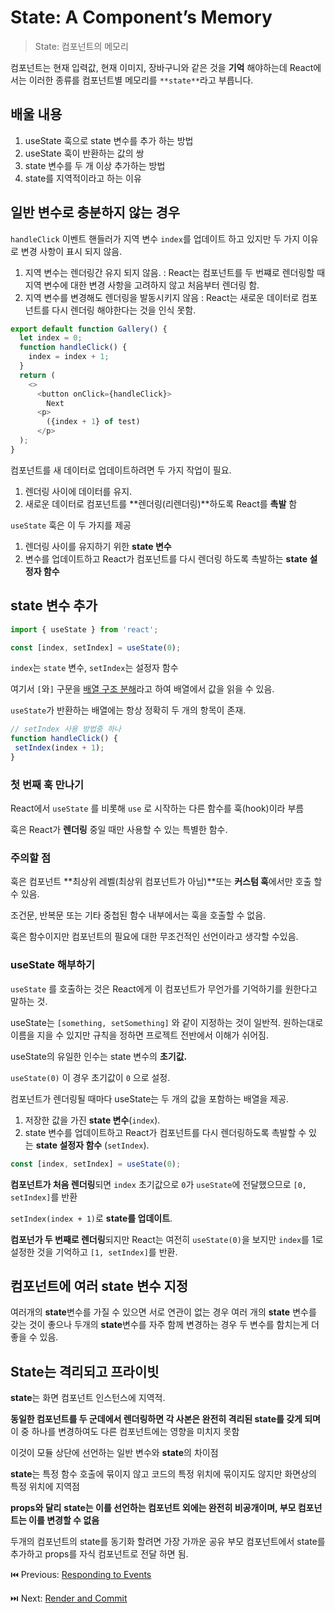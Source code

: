 # State: A Component’s Memory

> State: 컴포넌트의 메모리

컴포넌트는 현재 입력값, 현재 이미지, 장바구니와 같은 것을 **기억** 해야하는데 React에서는 이러한 종류를 컴포넌트별 메모리를 `**state**`라고 부릅니다.

## 배울 내용

1. useState 훅으로 state 변수를 추가 하는 방법
2. useState 훅이 반환하는 값의 쌍
3. state 변수를 두 개 이상 추가하는 방법
4. state를 지역적이라고 하는 이유

## 일반 변수로 충분하지 않는 경우

`handleClick` 이벤트 핸들러가 지역 변수 `index`를 업데이트 하고 있지만 두 가지 이유로 변경 사항이 표시 되지 않음.

1. 지역 변수는 렌더링간 유지 되지 않음. : React는 컴포넌트를 두 번쨰로 렌더링할 때 지역 변수에 대한 변경 사항을 고려하지 않고 처음부터 렌더링 함.
2. 지역 변수를 변경해도 렌더링을 발동시키지 않음 : React는 새로운 데이터로 컴포넌트를 다시 렌더링 해야한다는 것을 인식 못함.

```javascript
export default function Gallery() {
  let index = 0;
  function handleClick() {
    index = index + 1;
  }
  return (
    <>
      <button onClick={handleClick}>
        Next
      <p>  
        ({index + 1} of test)
      </p>
  );
}
```

컴포넌트를 새 데이터로 업데이트하려면 두 가지 작업이 필요.

1. 렌더링 사이에 데이터를 유지.
2. 새로운 데이터로 컴포넌트를 **렌더링(리렌더링)**하도록 React를 **촉발** 함

`useState` 훅은 이 두 가지를 제공

1. 렌더링 사이를 유지하기 위한 **state 변수**
2. 변수를 업데이트하고 React가 컴포넌트를 다시 렌더링 하도록 촉발하는 **state 설정자 함수**

## state 변수 추가

```javascript
import { useState } from 'react';

const [index, setIndex] = useState(0);
```

`index`는 `state` 변수, `setIndex`는 설정자 함수

여기서 `[`와`]` 구문을 [배열 구조 분해](https://ko.javascript.info/destructuring-assignment)라고 하여 배열에서 값을 읽을 수 있음.

`useState`가 반환하는 배열에는 항상 정확히 두 개의 항목이 존재.

```javascript
// setIndex 사용 방법중 하나
function handleClick() {
 setIndex(index + 1);
}
```

### 첫 번째 훅 만나기

React에서 `useState` 를 비롯해 `use` 로 시작하는 다른 함수를 훅(hook)이라 부름

훅은 React가 **렌더링** 중일 때만 사용할 수 있는 특별한 함수.

### 주의할 점

훅은 컴포넌트 **최상위 레벨(최상위 컴포넌트가 아님)**또는 **커스텀 훅**에서만 호출 할수 있음.

조건문, 반복문 또는 기타 중첩된 함수 내부에서는 훅을 호출할 수 없음.

훅은 함수이지만 컴포넌트의 필요에 대한 무조건적인 선언이라고 생각할 수있음.

### useState 해부하기

`useState` 를 호출하는 것은 React에게 이 컴포넌트가 무언가를 기억하기를 원한다고 말하는 것.

useState는 `[something, setSomething]` 와 같이 지정하는 것이 일반적. 원하는대로 이름을 지을 수 있지만 규칙을 정하면 프로젝트 전반에서 이해가 쉬어짐.

useState의 유일한 인수는 state 변수의 **초기값.** 

`useState(0)` 이 경우 초기값이 `0` 으로 설정.

컴포넌트가 렌더링될 때마다 useState는 두 개의 값을 포함하는 배열을 제공.

1. 저장한 값을 가진 **state 변수**(`index`).
2. state 변수를 업데이트하고 React가 컴포넌트를 다시 렌더링하도록 촉발할 수 있는 **state 설정자 함수** (`setIndex`).

```javascript
const [index, setIndex] = useState(0);
```

**컴포넌트가 처음 렌더링**되면 `index` 초기값으로 `0`가 `useState`에 전달했으므로 `[0, setIndex]`를 반환

`setIndex(index + 1)`로 **state를 업데이트**.

**컴포넌가 두 번째로 렌더링**되지만 React는 여전히 `useState(0)`을 보지만 `index`를 1로 설정한 것을 기억하고 `[1, setIndex]`를 반환.

## 컴포넌트에 여러 state 변수 지정

여러개의 **state**변수를 가질 수 있으면 서로 연관이 없는 경우 여러 개의 **state** 변수를 갖는 것이 좋으나 두개의 **state**변수를 자주 함께 변경하는 경우 두 변수를 함치는게 더 좋을 수 있음.

## State는 격리되고 프라이빗

**state**는 화면 컴포넌트 인스턴스에 지역적.

**동일한 컴포넌트를 두 군데에서 렌더링하면 각 사본은 완전히 격리된 state를 갖게 되며** 이 중 하나를 변경하여도 다른 컴포넌트에는 영향을 미치지 못함

이것이 모듈 상단에 선언하는 일반 변수와 **state**의 차이점

**state**는 특정 함수 호출에 묶이지 않고 코드의 특정 위치에 묶이지도 않지만 화면상의 특정 위치에 지역점

**props와 달리** **state는 이를 선언하는 컴포넌트 외에는 완전히 비공개이며, 부모 컴포넌트는 이를 변경할 수 없음**

두개의 컴포넌트의 state를 동기화 할려면 가장 가까운 공유 부모 컴포넌트에서 state를 추가하고 props를 자식 컴포넌트로 전달 하면 됨.

⏮️ Previous: [Responding to Events](./001-리액트%20Responding%20to%20Event.md)

⏭️ Next: [Render and Commit](./003-리액트%20Render%20and%20Commit.md)